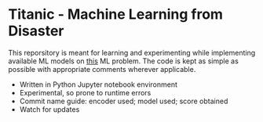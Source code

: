 # Titanic - Machine Learning from Disaster

This reporsitory is meant for learning and experimenting while implementing available ML models on [this](https://www.kaggle.com/competitions/titanic) ML problem. The code is kept as simple as possible with appropriate comments wherever applicable.

- Written in Python Jupyter notebook environment
- Experimental, so prone to runtime errors
- Commit name guide: encoder used; model used; score obtained
- Watch for updates
